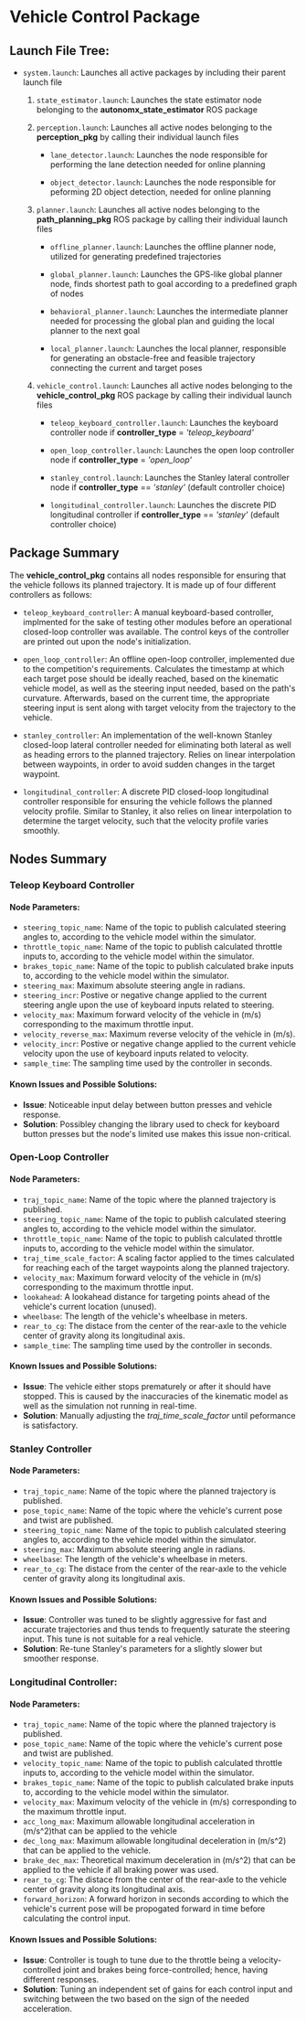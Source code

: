 # Vehicle Control Package

## Launch File Tree:

* `system.launch`: Launches all active packages by including their parent launch file
   1. `state_estimator.launch`: Launches the state estimator node belonging to the **autonomx_state_estimator** ROS package
   
   1. `perception.launch`: Launches all active  nodes belonging to the **perception_pkg** by calling their individual launch files
      * `lane_detector.launch`: Launches the node responsible for performing the lane detection needed for online planning

      * `object_detector.launch`: Launches the node responsible for peforming 2D object detection, needed for online planning

   1. `planner.launch`: Launches all active nodes belonging to the **path_planning_pkg** ROS package by calling their individual launch files
      * `offline_planner.launch`: Launches the offline planner node, utilized for generating predefined trajectories
      
      * `global_planner.launch`: Launches the GPS-like global planner node, finds shortest path to goal according to a predefined graph of nodes

      * `behavioral_planner.launch`: Launches the intermediate planner needed for processing the global plan and guiding the local planner to the next goal

      * `local_planner.launch`: Launches the local planner, responsible for generating an obstacle-free and feasible trajectory connecting the current and target poses
   
   1. `vehicle_control.launch`: Launches all active nodes belonging to the **vehicle_control_pkg** ROS package by calling their individual launch files
      * `teleop_keyboard_controller.launch`: Launches the keyboard controller node if **controller_type** = *'teleop_keyboard'*
      
      * `open_loop_controller.launch`: Launches the open loop controller node if **controller_type** = *'open_loop'*
      
      * `stanley_control.launch`: Launches the Stanley lateral controller node if **controller_type** == *'stanley'* (default controller choice)
      
      * `longitudinal_controller.launch`: Launches the discrete PID longitudinal controller if **controller_type** == *'stanley'* (default controller choice) 

## Package Summary

The **vehicle_control_pkg** contains all nodes responsible for ensuring that the vehicle follows its planned trajectory. It is made up of four different controllers as follows:
   * `teleop_keyboard_controller`: A manual keyboard-based controller, implmented for the sake of testing other modules before an operational closed-loop controller was available. The control keys of the controller are printed out upon the node's initialization.

   * `open_loop_controller`: An offline open-loop controller, implemented due to the competition's requirements. Calculates the timestamp at which each target pose should be ideally reached, based on the kinematic vehicle model, as well as the steering input needed, based on the path's curvature. Afterwards, based on the current time, the appropriate steering input is sent along with target velocity from the trajectory to the vehicle.

   * `stanley_controller`: An implementation of the well-known Stanley closed-loop lateral controller needed for eliminating both lateral as well as heading errors to the planned trajectory. Relies on linear interpolation between waypoints, in order to avoid sudden changes in the target waypoint.

   * `longitudinal_controller`: A discrete PID closed-loop longitudinal controller responsible for ensuring the vehicle follows the planned velocity profile. Similar to Stanley, it also relies on linear interpolation to determine the target velocity, such that the velocity profile varies smoothly.  

## Nodes Summary

### Teleop Keyboard Controller

#### Node Parameters:
   * `steering_topic_name`: Name of the topic to publish calculated steering angles to, according to the vehicle model within the simulator.
   * `throttle_topic_name`: Name of the topic to publish calculated throttle inputs to, according to the vehicle model within the simulator.
   * `brakes_topic_name`: Name of the topic to publish calculated brake inputs to, according to the vehicle model within the simulator.  
   * `steering_max`: Maximum absolute steering angle in radians.
   * `steering_incr`: Postive or negative change applied to the current steering angle upon the use of keyboard inputs related to steering.
   * `velocity_max`: Maximum forward velocity of the vehicle in (m/s) corresponding to the maximum throttle input.
   * `velocity_reverse_max`: Maximum reverse velocity of the vehicle in (m/s).
   * `velocity_incr`: Postive or negative change applied to the current vehicle velocity upon the use of keyboard inputs related to velocity.
   * `sample_time`: The sampling time used by the controller in seconds.

#### Known Issues and Possible Solutions:
   * **Issue**: Noticeable input delay between button presses and vehicle response.
   * **Solution**: Possibley changing the library used to check for keyboard button presses but the node's limited use makes this issue non-critical.

### Open-Loop Controller

#### Node Parameters:
   * `traj_topic_name`: Name of the topic where the planned trajectory is published. 
   * `steering_topic_name`: Name of the topic to publish calculated steering angles to, according to the vehicle model within the simulator.
   * `throttle_topic_name`: Name of the topic to publish calculated throttle inputs to, according to the vehicle model within the simulator.
   * `traj_time_scale_factor`: A scaling factor applied to the times calculated for reaching each of the target waypoints along the planned trajectory.
   * `velocity_max`: Maximum forward velocity of the vehicle in (m/s) corresponding to the maximum throttle input.
   * `lookahead`: A lookahead distance for targeting points ahead of the vehicle's current location (unused).
   * `wheelbase`: The length of the vehicle's wheelbase in meters.
   * `rear_to_cg`: The distace from the center of the rear-axle to the vehicle center of gravity along its longitudinal axis.  
   * `sample_time`: The sampling time used by the controller in seconds.

#### Known Issues and Possible Solutions:
   * **Issue**: The vehicle either stops prematurely or after it should have stopped. This is caused by the inaccuracies of the kinematic model as well as the simulation not running in real-time.
   * **Solution**: Manually adjusting the *traj_time_scale_factor* until peformance is satisfactory.

### Stanley Controller

#### Node Parameters:
   * `traj_topic_name`: Name of the topic where the planned trajectory is published.
   * `pose_topic_name`: Name of the topic where the vehicle's current pose and twist are published.
   * `steering_topic_name`: Name of the topic to publish calculated steering angles to, according to the vehicle model within the simulator.
   * `steering_max`: Maximum absolute steering angle in radians.
   * `wheelbase`: The length of the vehicle's wheelbase in meters.
   * `rear_to_cg`: The distace from the center of the rear-axle to the vehicle center of gravity along its longitudinal axis.

#### Known Issues and Possible Solutions:
   * **Issue**: Controller was tuned to be slightly aggressive for fast and accurate trajectories and thus tends to frequently saturate the steering input. This tune is not suitable for a real vehicle.
   * **Solution**: Re-tune Stanley's parameters for a slightly slower but smoother response.

### Longitudinal Controller:

#### Node Parameters:
   * `traj_topic_name`: Name of the topic where the planned trajectory is published.
   * `pose_topic_name`: Name of the topic where the vehicle's current pose and twist are published.
   * `velocity_topic_name`: Name of the topic to publish calculated throttle inputs to, according to the vehicle model within the simulator.
   * `brakes_topic_name`: Name of the topic to publish calculated brake inputs to, according to the vehicle model within the simulator.
   * `velocity_max`: Maximum velocity of the vehicle in (m/s) corresponding to the maximum throttle input.
   * `acc_long_max`: Maximum allowable longitudinal acceleration in (m/s^2)that can be applied to the vehicle
   * `dec_long_max`: Maximum allowable longitudinal deceleration in (m/s^2) that can be applied to the vehicle.
   * `brake_dec_max`: Theoretical maximum deceleration in (m/s^2) that can be applied to the vehicle if all braking power was used.
   * `rear_to_cg`: The distace from the center of the rear-axle to the vehicle center of gravity along its longitudinal axis.
   * `forward_horizon`: A forward horizon in seconds according to which the vehicle's current pose will be propogated forward in time before calculating the control input.

#### Known Issues and Possible Solutions:
   * **Issue**: Controller is tough to tune due to the throttle being a velocity-controlled joint and brakes being force-controlled; hence, having different responses.
   * **Solution**: Tuning an independent set of gains for each control input and switching between the two based on the sign of the needed acceleration.

  